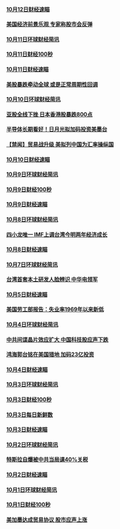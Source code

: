 #### [10月12日财经速瞄](../pages/news208/a1395177.md?t=10130334) 

#### [美国经济前景乐观 专家称股市会反弹](../pages/news208/a1395159.md?t=10130334) 

#### [10月11日环球财经简讯](../pages/news208/a1395122.md?t=10130334) 

#### [10月11日财经100秒](../pages/news208/a1395097.md?t=10130334) 

#### [10月11日财经速瞄](../pages/news208/a1395020.md?t=10130334) 

#### [美股暴跌牵动全球 或是正常周期性回调](../pages/news208/a1395005.md?t=10130334) 

#### [10月10日环球财经简讯](../pages/news208/a1394977.md?t=10130334) 

#### [亚股全线下挫 日本香港股暴跌800点](../pages/news208/a1394956.md?t=10130334) 

#### [半导体长期看好！日月光拟加码投资美墨台](../pages/news208/a1394954.md?t=10130334) 

#### [【禁闻】贸易战升级 美拟列中国为汇率操纵国](../pages/news208/a1394887.md?t=10130334) 

#### [10月10日财经速瞄](../pages/news208/a1394883.md?t=10130334) 

#### [10月9日环球财经简讯](../pages/news208/a1394831.md?t=10130334) 

#### [10月9日财经100秒](../pages/news208/a1394812.md?t=10130334) 

#### [10月9日财经速瞄](../pages/news208/a1394741.md?t=10130334) 

#### [10月8日环球财经简讯](../pages/news208/a1394682.md?t=10130334) 

#### [四小龙唯一 IMF上调台湾今明两年经济成长](../pages/news208/a1394649.md?t=10130334) 

#### [10月8日财经速瞄](../pages/news208/a1394582.md?t=10130334) 

#### [10月7日环球财经简讯](../pages/news208/a1394527.md?t=10130334) 

#### [台湾首套本土研发人脸辨识 中华电领军](../pages/news208/a1394509.md?t=10130334) 

#### [10月5日财经速瞄](../pages/news208/a1394260.md?t=10130334) 

#### [美国劳工部报告：失业率1969年以来新低](../pages/news208/a1394221.md?t=10130334) 

#### [10月4日环球财经简讯](../pages/news208/a1394211.md?t=10130334) 

#### [中共间谍晶片效应扩大 中国科技股应声下跌](../pages/news208/a1394210.md?t=10130334) 

#### [鸿海郭台铭在美国猎地 加码23亿投资](../pages/news208/a1394184.md?t=10130334) 

#### [10月4日财经速瞄](../pages/news208/a1394104.md?t=10130334) 

#### [10月3日环球财经简讯](../pages/news208/a1394057.md?t=10130334) 

#### [10月3日财经100秒](../pages/news208/a1394034.md?t=10130334) 

#### [10月3日每日新鲜数](../pages/news208/a1393967.md?t=10130334) 

#### [10月3日财经速瞄](../pages/news208/a1393964.md?t=10130334) 

#### [10月2日环球财经简讯](../pages/news208/a1393924.md?t=10130334) 

#### [特斯拉自爆被中共当局课40%关税](../pages/news208/a1393910.md?t=10130334) 

#### [10月2日财经速瞄](../pages/news208/a1393834.md?t=10130334) 

#### [10月1日环球财经简讯](../pages/news208/a1393775.md?t=10130334) 

#### [10月1日财经100秒](../pages/news208/a1393754.md?t=10130334) 

#### [美加墨达成贸易协议 股市应声上涨](../pages/news208/a1393738.md?t=10130334) 

